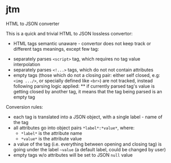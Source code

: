 # jtm

HTML to JSON converter

This is a quick and trivial HTML to JSON lossless convertor:
 - HTML tags semantic unaware - convertor does not keep track or different tags meanings,
 except few tag:
  * separately parses `<script>` tag, which requires no tag value interpolation
  * separately parses `<!...>` tags, which do not not contain attributes
  * empty tags (those which do not a closing pair: either self closed, e.g: `<img .../>`, or
specially defined like `<br>`) are not tracked, instead following parsing logic applied:
   ** if currently parsed tag's value is getting closed by another tag, it means that the tag
being parsed is an empty tag

 Conversion rules:
 - each tag is translated into a JSON object, with a single label - name of the tag
 - all attributes go into object pairs `*label*:*value*`, where:
    * `*label*` is the attribute name
    * `*value*` is the attribute value
 - a value of the tag (i.e. everything between opening and closing tag) is going under the label 
`~value` (a default label, could be changed by user)
 - empty tags w/o attributes will be set to JSON `null` value
